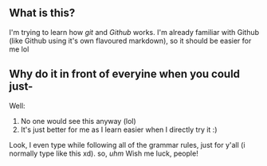 ## What is this?

I'm trying to learn how _git_ and _Github_ works. I'm already familiar with Github (like Github using it's own flavoured markdown), so it should be easier for me lol

## Why do it in front of everyine when you could just-

Well:

1. No one would see this anyway (lol)
2. It's just better for me as I learn easier when I directly try it :)

Look, I even type while following all of the grammar rules, just for y'all (i normally type like this xd). so, _uhm_
Wish me luck, people!
